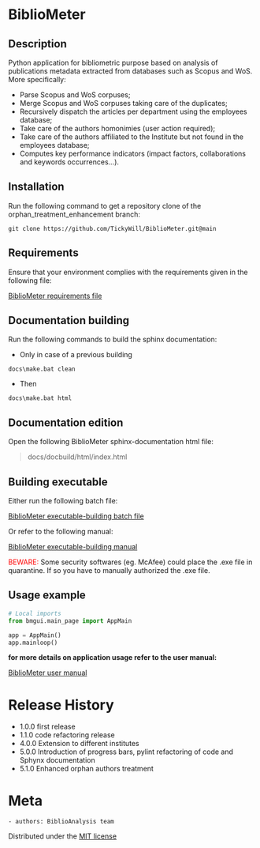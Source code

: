 # BiblioMeter
## Description
Python application for bibliometric purpose based on analysis of publications metadata extracted from databases such as Scopus and WoS.<br />
More specifically:<br />
- Parse Scopus and WoS corpuses;
- Merge Scopus and WoS corpuses taking care of the duplicates;
- Recursively dispatch the articles per department using the employees database;
- Take care of the authors homonimies (user action required);
- Take care of the authors affiliated to the Institute but not found in the employees database;
- Computes key performance indicators (impact factors, collaborations and keywords occurrences...).

## Installation
Run the following command to get a repository clone of the orphan_treatment_enhancement branch:
```
git clone https://github.com/TickyWill/BiblioMeter.git@main
```

## Requirements
Ensure that your environment complies with the requirements given in the following file:
<p><a href=https://github.com/TickyWill/BiblioMeter/blob/main/requirements.txt>BiblioMeter requirements file
</a></p>

## Documentation building
Run the following commands to build the sphinx documentation:
- Only in case of a previous building
```
docs\make.bat clean
```
- Then
```
docs\make.bat html
```

## Documentation edition
Open the following BiblioMeter sphinx-documentation html file:
>docs/docbuild/html/index.html

## Building executable
Either run the following batch file:
<p><a href=https://github.com/TickyWill/BiblioMeter/blob/main/BiblioMeterBuildExe.bat>BiblioMeter executable-building batch file
</a></p>
Or refer to the following manual:
<p><a href=https://github.com/TickyWill/BiblioMeter/blob/main/BiblioMeterBuildExeManual-Fr.pdf>BiblioMeter executable-building manual
</a></p>
<span style="color:red">BEWARE:</span> Some security softwares (eg. McAfee) could place the .exe file in quarantine. If so you have to manually authorized the .exe file.

## Usage example
```python
# Local imports
from bmgui.main_page import AppMain

app = AppMain()
app.mainloop()
```

**for more details on application usage refer to the user manual:** 
<p><a href=https://github.com/TickyWill/BiblioMeter/blob/main/BiblioMeterUserManual-Fr.pdf>BiblioMeter user manual
</a></p>

# Release History
- 1.0.0 first release
- 1.1.0 code refactoring release
- 4.0.0 Extension to different institutes
- 5.0.0 Introduction of progress bars, pylint refactoring of code and Sphynx documentation
- 5.1.0 Enhanced orphan authors treatment

# Meta
	- authors: BiblioAnalysis team

Distributed under the [MIT license](https://mit-license.org/)
